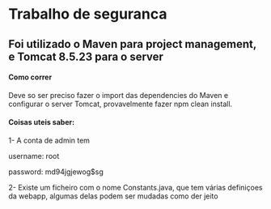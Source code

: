 <h1>Trabalho de seguranca</h1>

<h2>Foi utilizado o Maven para project management, e Tomcat 8.5.23 para o server</h2>

<h4>Como correr</h4>
<p>Deve so ser preciso fazer o import das dependencies do Maven e configurar o server Tomcat, provavelmente fazer npm clean install.</p>

<h4>Coisas uteis saber:</h4>
<p>1- A conta de admin tem </p>
<p>username: root</p>
<p>password: md94jgjewog$sg</p>
<p>2- Existe um ficheiro com o nome Constants.java, que tem várias definiçoes da webapp, algumas delas podem ser mudadas como der jeito</p>
